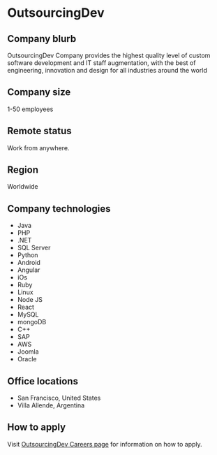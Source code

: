 # OutsourcingDev

## Company blurb

OutsourcingDev Company provides the highest quality level of custom software development and IT staff augmentation, with the best of engineering, innovation and design for all industries around the world

## Company size

1-50 employees

## Remote status

Work from anywhere.

## Region

Worldwide

## Company technologies

* Java
* PHP
* .NET
* SQL Server
* Python
* Android
* Angular
* iOs
* Ruby
* Linux
* Node JS
* React
* MySQL
* mongoDB
* C++
* SAP
* AWS
* Joomla
* Oracle

## Office locations

* San Francisco, United States
* Villa Allende, Argentina

## How to apply

Visit [OutsourcingDev Careers page](https://www.outsourcingdev.com/careers/) for information on how to apply.